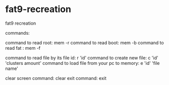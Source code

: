 # fat9-recreation
fat9 recreation

commands:

command to read root: mem -r
command to read boot: mem -b
command to read fat : mem -f

command to read file by its file id: r 'id'
command to create new file: c 'id' 'clusters amount'
command to load file from your pc to memory: e 'id' 'file name'

clear screen command: clear
exit command: exit
